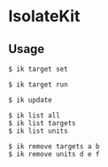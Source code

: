 # IsolateKit

## Usage

```
$ ik target set

$ ik target run

$ ik update

$ ik list all
$ ik list targets
$ ik list units

$ ik remove targets a b
$ ik remove units d e f
```
